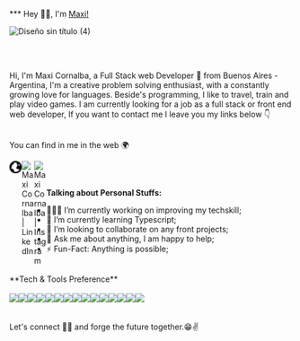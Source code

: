 
*** Hey 👋🏽, I'm [Maxi!](https://portfolio-cornalba.vercel.app/) 

![Diseño sin título (4)](https://user-images.githubusercontent.com/99894721/223741175-ac2e916a-5fb6-4a69-8dfa-1a2e56264622.png)

<br />
<br />

Hi, I'm Maxi Cornalba, a Full Stack web Developer 🚀 from Buenos Aires - Argentina, 
I'm a creative problem solving enthusiast, with a constantly growing love for languages. Beside's programming, I like to travel, train and play video games.
I am currently looking for a job as a full stack or front end web developer, If you want to contact me I leave you my links below 👇
<br />
<br/>


You can find in me in the web 🌍
<br/>

[<img align="left" alt="Maxi Cornalba Portfolio" width="22px" src="https://raw.githubusercontent.com/iconic/open-iconic/master/svg/globe.svg" />][website]
[<img align="left" alt="Maxi Cornalba | LinkedIn" width="22px" src="https://cdn.jsdelivr.net/npm/simple-icons@v3/icons/linkedin.svg" />][linkedin]
[<img align="left" alt="Maxi Cornalba | Instagram" width="22px" src="https://cdn.jsdelivr.net/npm/simple-icons@v3/icons/instagram.svg" />][instagram]
<br/>
<br/>


**Talking about Personal Stuffs:**

- 👨🏽‍💻 I’m currently working on improving my techskill;
- 🌱 I’m currently learning Typescript; 
- 👯 I’m looking to collaborate on any front projects;
- 💬 Ask me about anything, I am happy to help;
- ⚡️ Fun-Fact: Anything is possible;

<br/>
**Tech & Tools Preference**
<br/>
<br/>
<div style="display: flex">
<img src="https://img.shields.io/badge/-HTML5-E34F26?style=flat&logo=html5&logoColor=white">
<img src="https://img.shields.io/badge/-CSS3-1572B6?style=flat&logo=css3&logoColor=white">
<img src="https://img.shields.io/badge/-JavaScript-eed718?style=flat&logo=javascript&logoColor=ffffff">
<img src="https://img.shields.io/badge/-Bootstrap-563D7C?style=flat&logo=bootstrap&logoColor=white">
<img src="https://img.shields.io/badge/-Sass-cc6699?style=flat&logo=sass&logoColor=ffffff">
<img src="https://img.shields.io/badge/-React-000000?style=flat&logo=react&logoColor=00c8ff">
<img src="https://img.shields.io/badge/-Redux-6600ff?style=flat&logo=redux&logoColor=fff">
<img src="http://img.shields.io/badge/-PostgreSQL-3366ff?style=flat&logo=PostgreSQL&logoColor=white">
<img src="https://img.shields.io/badge/-Express.js-787878?style=flat">
<img src="https://img.shields.io/badge/-Node.js-3C873A?style=flat&logo=Node.js&logoColor=white">
<img src="http://img.shields.io/badge/-Git-F1502F?style=flat&logo=git&logoColor=FFFFFF">
<img src="http://img.shields.io/badge/-Github-000000?style=flat&logo=github&logoColor=FFFFFF">
<img src="http://img.shields.io/badge/-VS%20Code-007ACC?style=flat&logo=visual%20studio%20code&logoColor=white">
<img src="http://img.shields.io/badge/-Vercel-black?style=flat&logo=vercel&logoColor=white">
<img src="http://img.shields.io/badge/-Figma-black?style=flat&logo=figma&logoColor=red">
</div>
<br/>
<br/>
Let's connect 👨‍💻 and forge the future together.😁✌

[website]: https://portfolio-cornalba.vercel.app/
[instagram]: https://www.instagram.com/cornalbamaxi/
[linkedin]: https://www.linkedin.com/in/enrique-maximiliano-cornalba-1a2429184/
